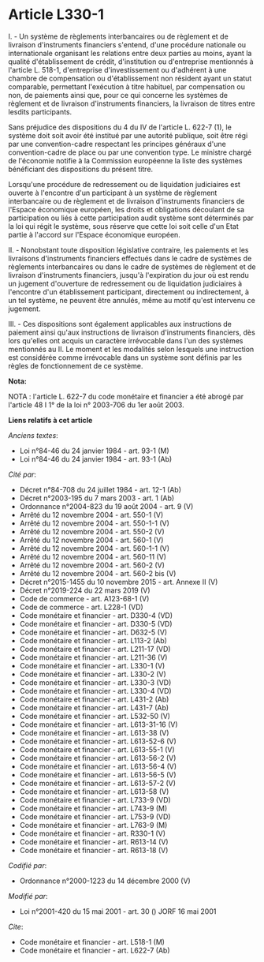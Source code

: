 # Article L330-1

I. - Un système de règlements interbancaires ou de règlement et de livraison d'instruments financiers s'entend, d'une
procédure nationale ou internationale organisant les relations entre deux parties au moins, ayant la qualité d'établissement
de crédit, d'institution ou d'entreprise mentionnés à l'article L. 518-1, d'entreprise d'investissement ou d'adhérent à une
chambre de compensation ou d'établissement non résident ayant un statut comparable, permettant l'exécution à titre habituel,
par compensation ou non, de paiements ainsi que, pour ce qui concerne les systèmes de règlement et de livraison d'instruments
financiers, la livraison de titres entre lesdits participants.

Sans préjudice des dispositions du 4 du IV de l'article L. 622-7 (1), le système doit soit avoir été institué par une
autorité publique, soit être régi par une convention-cadre respectant les principes généraux d'une convention-cadre de place
ou par une convention type. Le ministre chargé de l'économie notifie à la Commission européenne la liste des systèmes
bénéficiant des dispositions du présent titre.

Lorsqu'une procédure de redressement ou de liquidation judiciaires est ouverte à l'encontre d'un participant à un système de
règlement interbancaire ou de règlement et de livraison d'instruments financiers de l'Espace économique européen, les droits
et obligations découlant de sa participation ou liés à cette participation audit système sont déterminés par la loi qui régit
le système, sous réserve que cette loi soit celle d'un Etat partie à l'accord sur l'Espace économique européen.

II. - Nonobstant toute disposition législative contraire, les paiements et les livraisons d'instruments financiers effectués
dans le cadre de systèmes de règlements interbancaires ou dans le cadre de systèmes de règlement et de livraison
d'instruments financiers, jusqu'à l'expiration du jour où est rendu un jugement d'ouverture de redressement ou de liquidation
judiciaires à l'encontre d'un établissement participant, directement ou indirectement, à un tel système, ne peuvent être
annulés, même au motif qu'est intervenu ce jugement.

III. - Ces dispositions sont également applicables aux instructions de paiement ainsi qu'aux instructions de livraison
d'instruments financiers, dès lors qu'elles ont acquis un caractère irrévocable dans l'un des systèmes mentionnés au II. Le
moment et les modalités selon lesquels une instruction est considérée comme irrévocable dans un système sont définis par les
règles de fonctionnement de ce système.

**Nota:**

NOTA : l'article L. 622-7 du code monétaire et financier a été abrogé par l'article 48 I 1° de la loi n° 2003-706 du 1er août
2003.

**Liens relatifs à cet article**

_Anciens textes_:

  - Loi n°84-46 du 24 janvier 1984 - art. 93-1 (M)
  - Loi n°84-46 du 24 janvier 1984 - art. 93-1 (Ab)

_Cité par_:

  - Décret n°84-708 du 24 juillet 1984 - art. 12-1 (Ab)
  - Décret n°2003-195 du 7 mars 2003 - art. 1 (Ab)
  - Ordonnance n°2004-823 du 19 août 2004 - art. 9 (V)
  - Arrêté du 12 novembre 2004 - art. 550-1 (V)
  - Arrêté du 12 novembre 2004 - art. 550-1-1 (V)
  - Arrêté du 12 novembre 2004 - art. 550-2 (V)
  - Arrêté du 12 novembre 2004 - art. 560-1 (V)
  - Arrêté du 12 novembre 2004 - art. 560-1-1 (V)
  - Arrêté du 12 novembre 2004 - art. 560-11 (V)
  - Arrêté du 12 novembre 2004 - art. 560-2 (V)
  - Arrêté du 12 novembre 2004 - art. 560-2 bis (V)
  - Décret n°2015-1455 du 10 novembre 2015 - art. Annexe II (V)
  - Décret n°2019-224 du 22 mars 2019 (V)
  - Code de commerce - art. A123-68-1 (V)
  - Code de commerce - art. L228-1 (VD)
  - Code monétaire et financier - art. D330-4 (VD)
  - Code monétaire et financier - art. D330-5 (VD)
  - Code monétaire et financier - art. D632-5 (V)
  - Code monétaire et financier - art. L113-2 (Ab)
  - Code monétaire et financier - art. L211-17 (VD)
  - Code monétaire et financier - art. L211-36 (V)
  - Code monétaire et financier - art. L330-1 (V)
  - Code monétaire et financier - art. L330-2 (V)
  - Code monétaire et financier - art. L330-3 (VD)
  - Code monétaire et financier - art. L330-4 (VD)
  - Code monétaire et financier - art. L431-2 (Ab)
  - Code monétaire et financier - art. L431-7 (Ab)
  - Code monétaire et financier - art. L532-50 (V)
  - Code monétaire et financier - art. L613-31-16 (V)
  - Code monétaire et financier - art. L613-38 (V)
  - Code monétaire et financier - art. L613-52-6 (V)
  - Code monétaire et financier - art. L613-55-1 (V)
  - Code monétaire et financier - art. L613-56-2 (V)
  - Code monétaire et financier - art. L613-56-4 (V)
  - Code monétaire et financier - art. L613-56-5 (V)
  - Code monétaire et financier - art. L613-57-2 (V)
  - Code monétaire et financier - art. L613-58 (V)
  - Code monétaire et financier - art. L733-9 (VD)
  - Code monétaire et financier - art. L743-9 (M)
  - Code monétaire et financier - art. L753-9 (VD)
  - Code monétaire et financier - art. L763-9 (M)
  - Code monétaire et financier - art. R330-1 (V)
  - Code monétaire et financier - art. R613-14 (V)
  - Code monétaire et financier - art. R613-18 (V)

_Codifié par_:

  - Ordonnance n°2000-1223 du 14 décembre 2000 (V)

_Modifié par_:

  - Loi n°2001-420 du 15 mai 2001 - art. 30 () JORF 16 mai 2001

_Cite_:

  - Code monétaire et financier - art. L518-1 (M)
  - Code monétaire et financier - art. L622-7 (Ab)
